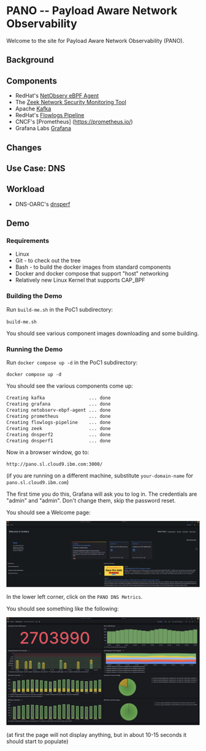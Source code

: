 # PANO -- Payload Aware Network Observability

Welcome to the site for Payload Aware Network Observability (PANO).

## Background

## Components

- RedHat's [NetObserv eBPF Agent](https://github.com/netobserv/netobserv-ebpf-agent)
- The [Zeek Network Security Monitoring Tool](https://zeek.org/)
- Apache [Kafka](https://kafka.apache.org/)
- RedHat's [Flowlogs Pipeline](https://github.com/netobserv/flowlogs-pipeline)
- CNCF's [Prometheus] (https://prometheus.io/)
- Grafana Labs [Grafana](https://grafana.com/)

## Changes

## Use Case: DNS

## Workload

- DNS-OARC's [dnsperf](https://github.com/DNS-OARC/dnsperf)

## Demo

### Requirements

- Linux
- Git - to check out the tree
- Bash - to build the docker images from standard components
- Docker and docker compose that support "host" networking
- Relatively new Linux Kernel that supports CAP_BPF

### Building the Demo

Run `build-me.sh` in the PoC1 subdirectory:

`build-me.sh`

You should see various component images downloading and some building.

### Running the Demo

Run `docker compose up -d` in the PoC1 subdirectory:

```
docker compose up -d
```

You should see the various components come up:
```
Creating kafka                ... done
Creating grafana              ... done
Creating netobserv-ebpf-agent ... done
Creating prometheus           ... done
Creating flowlogs-pipeline    ... done
Creating zeek                 ... done
Creating dnsperf2             ... done
Creating dnsperf1             ... done
```

Now in a browser window, go to:

```
http://pano.sl.cloud9.ibm.com:3000/
```

(if you are running on a different machine, substitute `your-domain-name` for `pano.sl.cloud9.ibm.com`)

The first time you do this, Grafana will ask you to log in.  The credentials are "admin" and "admin".  Don't change them, skip the password reset.

You should see a Welcome page:

![Grafana Welcome Page](images/grafana-welcome.png)

In the lower left corner, click on the `PANO DNS Metrics`.

You should see something like the following:

![Grafana DNS Page](images/grafana-pano.png)

(at first the page will not display anything, but in about 10-15 seconds it should start to populate)
